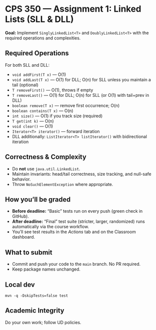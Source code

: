 # CPS 350 — Assignment 1: Linked Lists (SLL & DLL)

**Goal:** Implement `SinglyLinkedList<T>` and `DoublyLinkedList<T>` with the required operations and complexities.

## Required Operations

For both SLL and DLL:

- `void addFirst(T x)` — O(1)
- `void addLast(T x)` — O(1) for DLL; O(n) for SLL unless you maintain a tail (optional)
- `T removeFirst()` — O(1), throws if empty
- `T removeLast()` — O(1) for DLL; O(n) for SLL (or O(1) with tail+prev in DLL)
- `boolean remove(T x)` — remove first occurrence; O(n)
- `boolean contains(T x)` — O(n)
- `int size()` — O(1) if you track size (required)
- `T get(int k)` — O(n)
- `void clear()` — O(1)
- `Iterator<T> iterator()` — forward iteration
- DLL additionally: `ListIterator<T> listIterator()` with bidirectional iteration

## Correctness & Complexity
- Do **not** use `java.util.LinkedList`.
- Maintain invariants: head/tail correctness, size tracking, and null-safe behavior.
- Throw `NoSuchElementException` where appropriate.

## How you’ll be graded
- **Before deadline:** “Basic” tests run on every push (green check in GitHub).
- **After deadline:** “Final” test suite (stricter, larger, randomized) runs automatically via the course workflow.
- You’ll see test results in the _Actions_ tab and on the Classroom dashboard.

## What to submit
- Commit and push your code to the `main` branch. No PR required.
- Keep package names unchanged.

## Local dev
`mvn -q -DskipTests=false test`


## Academic Integrity
Do your own work; follow UD policies.


